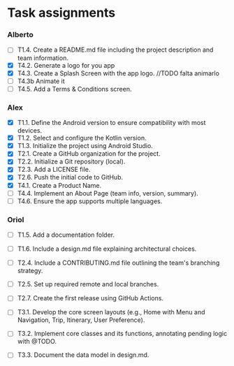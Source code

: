# Task assignments
### Alberto
- [ ] T1.4. Create a README.md file including the project description and team information.
- [x] T4.2. Generate a logo for you app
- [x] T4.3. Create a Splash Screen with the app logo. //TODO falta animarlo
- [ ] T4.3b Animate it
- [ ] T4.5. Add a Terms & Conditions screen.

### Alex
- [x] T1.1. Define the Android version to ensure compatibility with most devices.
- [x] T1.2. Select and configure the Kotlin version.
- [x] T1.3. Initialize the project using Android Studio.
- [x] T2.1. Create a GitHub organization for the project.
- [x] T2.2. Initialize a Git repository (local).
- [x] T2.3. Add a LICENSE file.
- [x] T2.6. Push the initial code to GitHub.
- [x] T4.1. Create a Product Name.
- [ ] T4.4. Implement an About Page (team info, version, summary).
- [ ] T4.6. Ensure the app supports multiple languages.

### Oriol
- [ ] T1.5. Add a documentation folder.
- [ ] T1.6. Include a design.md file explaining architectural choices.

- [ ] T2.4. Include a CONTRIBUTING.md file outlining the team's branching strategy.
- [ ] T2.5. Set up required remote and local branches.
- [ ] T2.7. Create the first release using GitHub Actions.

- [ ] T3.1. Develop the core screen layouts (e.g., Home with Menu and Navigation, Trip, Itinerary, User Preference).
- [ ] T3.2. Implement core classes and its functions, annotating pending logic with @TODO.
- [ ] T3.3. Document the data model in design.md.
